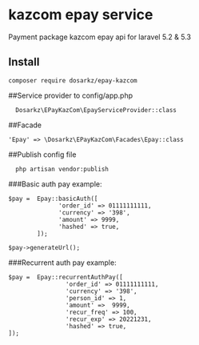 # kazcom epay service
Payment package kazcom epay api for laravel 5.2 & 5.3
## Install
```
composer require dosarkz/epay-kazcom
```

##Service provider to config/app.php

```
  Dosarkz\EPayKazCom\EpayServiceProvider::class
```

##Facade 

``` 
'Epay' => \Dosarkz\EPayKazCom\Facades\Epay::class
```

##Publish config file 

```
  php artisan vendor:publish
```

###Basic auth pay example:

```
$pay =  Epay::basicAuth([
              'order_id' => 01111111111,
              'currency' => '398',
              'amount' => 9999,
              'hashed' => true,
        ]);
          
$pay->generateUrl();
```

###Recurrent auth pay example:
```
$pay =  Epay::recurrentAuthPay([
                'order_id' => 01111111111,
                'currency' => '398',
                'person_id' => 1,
                'amount' =>  9999,
                'recur_freq' => 100,
                'recur_exp' => 20221231,
                'hashed' => true,
]);
```

